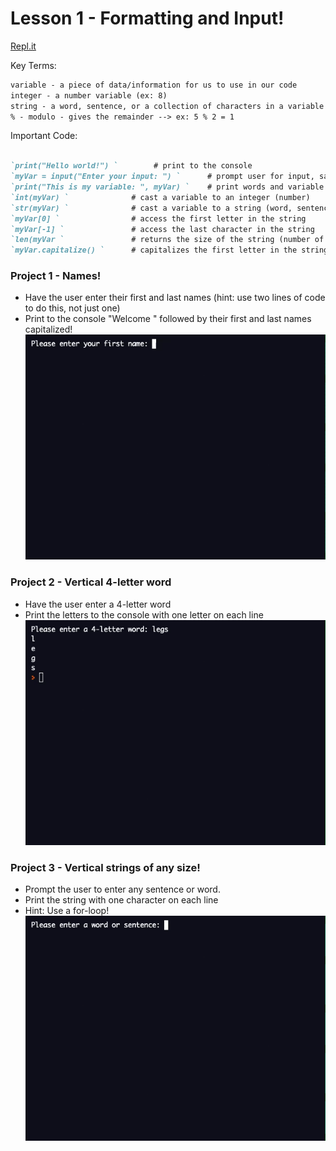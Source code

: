 # Lesson 1 - Formatting and Input!

[Repl.it](https://repl.it/~)

Key Terms:
```markdown
variable - a piece of data/information for us to use in our code
integer - a number variable (ex: 8)
string - a word, sentence, or a collection of characters in a variable (ex: "i like turtles")
% - modulo - gives the remainder --> ex: 5 % 2 = 1
```

Important Code:
```markdown

`print("Hello world!") `        # print to the console
`myVar = input("Enter your input: ") `      # prompt user for input, save as variable
`print("This is my variable: ", myVar) `    # print words and variable
`int(myVar) `              # cast a variable to an integer (number)
`str(myVar) `              # cast a variable to a string (word, sentence, or a collection of characters)
`myVar[0] `                # access the first letter in the string
`myVar[-1] `               # access the last character in the string
`len(myVar `               # returns the size of the string (number of characters)
`myVar.capitalize() `      # capitalizes the first letter in the string

```

### Project 1 - Names!
  - Have the user enter their first and last names (hint: use two lines of code to do this, not just one)
  - Print to the console "Welcome " followed by their first and last names capitalized!
  ![Names](names.gif)
  
  
### Project 2 - Vertical 4-letter word
  - Have the user enter a 4-letter word
  - Print the letters to the console with one letter on each line
  ![Legs](legs.gif)
  
  
### Project 3 - Vertical strings of any size!
  - Prompt the user to enter any sentence or word.
  - Print the string with one character on each line
  - Hint: Use a for-loop!
  ![Vertical](vertical.gif)
